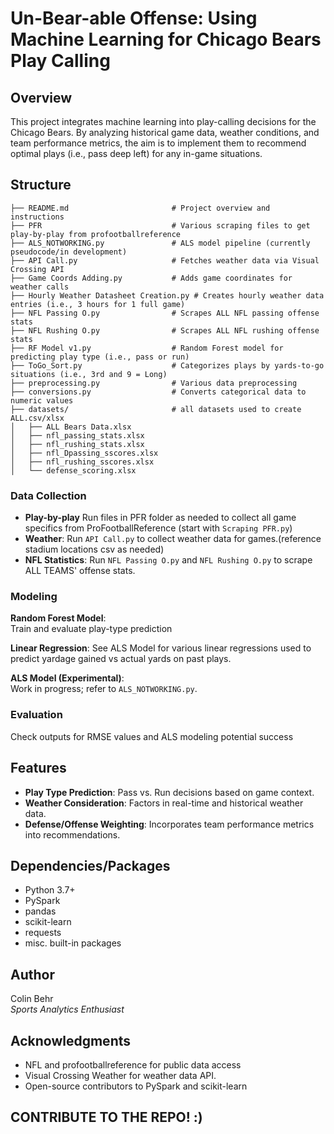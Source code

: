 
# Un-Bear-able Offense: Using Machine Learning for Chicago Bears Play Calling

## Overview
This project integrates machine learning into play-calling decisions for the Chicago Bears. By analyzing historical game data, weather conditions, and team performance metrics, 
the aim is to implement them to recommend optimal plays (i.e., pass deep left) for any in-game situations.


## Structure
```
├── README.md                       # Project overview and instructions
├── PFR                             # Various scraping files to get play-by-play from profootballreference
├── ALS_NOTWORKING.py               # ALS model pipeline (currently pseudocode/in development)
├── API Call.py                     # Fetches weather data via Visual Crossing API
├── Game Coords Adding.py           # Adds game coordinates for weather calls
├── Hourly Weather Datasheet Creation.py # Creates hourly weather data entries (i.e., 3 hours for 1 full game)
├── NFL Passing O.py                # Scrapes ALL NFL passing offense stats
├── NFL Rushing O.py                # Scrapes ALL NFL rushing offense stats
├── RF Model v1.py                  # Random Forest model for predicting play type (i.e., pass or run)
├── ToGo_Sort.py                    # Categorizes plays by yards-to-go situations (i.e., 3rd and 9 = Long)
├── preprocessing.py                # Various data preprocessing 
├── conversions.py                  # Converts categorical data to numeric values
├── datasets/                       # all datasets used to create ALL.csv/xlsx
│   ├── ALL Bears Data.xlsx
│   ├── nfl_passing_stats.xlsx
│   ├── nfl_rushing_stats.xlsx
│   ├── nfl_Dpassing_sscores.xlsx
│   ├── nfl_rushing_sscores.xlsx
│   └── defense_scoring.xlsx

```


### Data Collection
- **Play-by-play** Run files in PFR folder as needed to collect all game specifics from ProFootballReference (start with `Scraping PFR.py`)
- **Weather**: Run `API Call.py` to collect weather data for games.(reference stadium locations csv as needed)
- **NFL Statistics**: Run `NFL Passing O.py` and `NFL Rushing O.py` to scrape ALL TEAMS' offense stats.

### Modeling
**Random Forest Model**:  
Train and evaluate play-type prediction

**Linear Regression**:
See ALS Model for various linear regressions used to predict yardage gained vs actual yards on past plays.

**ALS Model (Experimental)**:  
Work in progress; refer to `ALS_NOTWORKING.py`.

### Evaluation
Check outputs for RMSE values and ALS modeling potential success

## Features
- **Play Type Prediction**: Pass vs. Run decisions based on game context.
- **Weather Consideration**: Factors in real-time and historical weather data.
- **Defense/Offense Weighting**: Incorporates team performance metrics into recommendations.

## Dependencies/Packages
- Python 3.7+
- PySpark
- pandas
- scikit-learn
- requests
- misc. built-in packages

## Author
Colin Behr  
*Sports Analytics Enthusiast*

## Acknowledgments
- NFL and profootballreference for public data access
- Visual Crossing Weather for weather data API.
- Open-source contributors to PySpark and scikit-learn

## CONTRIBUTE TO THE REPO! :)
